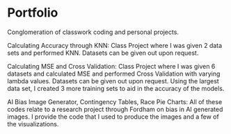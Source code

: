 # Portfolio
Conglomeration of classwork coding and personal projects. 

Calculating Accuracy through KNN: Class Project where I was given 2 data sets and performed KNN. Datasets can be given out upon request.

Calculating MSE and Cross Validation: Class Project where I was given 6 datasets and calculated MSE and performed Cross Validation with varying lambda values. Datasets can be given out upon request. 
Using the largest data set, I created 3 more training sets to aid in the accuracy of the models. 

AI Bias Image Generator, Contingency Tables, Race Pie Charts: All of these codes relate to a research project through Fordham on bias in AI generated images. I provide the code that I used to produce the images and a few of the visualizations. 
